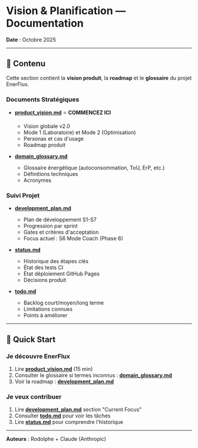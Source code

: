 # Vision & Planification — Documentation

**Date** : Octobre 2025

---

## 📖 Contenu

Cette section contient la **vision produit**, la **roadmap** et le **glossaire** du projet EnerFlux.

### Documents Stratégiques

- **[product_vision.md](product_vision.md)** ⭐ **COMMENCEZ ICI**
  - Vision globale v2.0
  - Mode 1 (Laboratoire) et Mode 2 (Optimisation)
  - Personas et cas d'usage
  - Roadmap produit

- **[domain_glossary.md](domain_glossary.md)**
  - Glossaire énergétique (autoconsommation, ToU, ErP, etc.)
  - Définitions techniques
  - Acronymes

### Suivi Projet

- **[development_plan.md](development_plan.md)**
  - Plan de développement S1-S7
  - Progression par sprint
  - Gates et critères d'acceptation
  - Focus actuel : S6 Mode Coach (Phase 6)

- **[status.md](status.md)**
  - Historique des étapes clés
  - État des tests CI
  - État déploiement GitHub Pages
  - Décisions produit

- **[todo.md](todo.md)**
  - Backlog court/moyen/long terme
  - Limitations connues
  - Points à améliorer

---

## 🚀 Quick Start

### Je découvre EnerFlux
1. Lire **[product_vision.md](product_vision.md)** (15 min)
2. Consulter le glossaire si termes inconnus : **[domain_glossary.md](domain_glossary.md)**
3. Voir la roadmap : **[development_plan.md](development_plan.md)**

### Je veux contribuer
1. Lire **[development_plan.md](development_plan.md)** section "Current Focus"
2. Consulter **[todo.md](todo.md)** pour voir les tâches
3. Lire **[status.md](status.md)** pour comprendre l'historique

---

**Auteurs** : Rodolphe + Claude (Anthropic)
